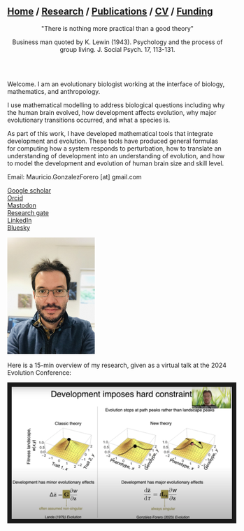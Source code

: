 ## [Home](https://mauriciogforero.github.io) / [Research](https://mauriciogforero.github.io/research) / [Publications](https://mauriciogforero.github.io/publications) / [CV](https://mauriciogforero.github.io/cv) / [Funding](https://mauriciogforero.github.io/funding)


<p align="center">
  "There is nothing more practical than a good theory"
</p>
  
<p align="center">
  Business man quoted by K. Lewin (1943). Psychology and the process of group living. J. Social Psych. 17, 113-131.  
</p>

<br>
<br>

Welcome. I am an evolutionary biologist working at the interface of biology, mathematics, and anthropology. 

I use mathematical modelling to address biological questions including why the human brain evolved, how development affects evolution, why major evolutionary transitions occurred, and what a species is. 

As part of this work, I have developed mathematical tools that integrate development and evolution. These tools have produced general formulas for computing how a system responds to perturbation, how to translate an understanding of development into an understanding of evolution, and how to model the development and evolution of human brain size and skill level. 

Email: Mauricio.GonzalezForero [at] gmail.com 

[Google scholar](https://scholar.google.com/citations?authuser=1&user=WIXuy2kAAAAJ)  
[Orcid](https://orcid.org/0000-0003-1015-3089)  
[Mastodon](https://fediscience.org/deck/@MauricioGForero)  
[Research gate](https://www.researchgate.net/profile/Mauricio-Gonzalez-Forero)  
[LinkedIn](https://www.linkedin.com/in/mauricio-gonzalez-forero/)  
[Bluesky](https://bsky.app/profile/mauriciogforero.bsky.social)  


<img src="docs/assets/images/Gonzalez-Forero-2023.jpeg" alt="photo of Mauricio" width="200"/>

Here is a 15-min overview of my research, given as a virtual talk at the 2024 Evolution Conference:

<a href="https://www.youtube.com/watch?v=3nbhqRTkpEk
" target="_blank"><img src="docs/assets/images/Evolution2024VirtualTalkThumbnail2.png" 
alt="Research overview in 15 min talk" width="600" border="10" /></a>
